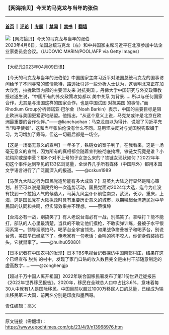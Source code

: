 ### 【网海拾贝】今天的马克龙与当年的张伯

---

#### [首页](../../../..?n13968976) &nbsp;|&nbsp; [评论](../../../../../epoch-comment?n13968976) &nbsp;|&nbsp; [专题](../../../../../epoch-special?n13968976) &nbsp;|&nbsp; [禁闻](../../../../../epoch-news?n13968976) &nbsp;|&nbsp; [禁书](../../../../../books?n13968976) &nbsp;|&nbsp; [翻墙](https://github.com/gfw-breaker/nogfw/blob/master/README.md?n13968976)


<div><img alt="【网海拾贝】今天的马克龙与当年的张伯" class="attachment-djy_600_400 size-djy_600_400 wp-post-image" src="https://i.epochtimes.com/assets/uploads/2023/04/id13967895-GettyImages-1250820661_light-600x400.jpg"/>
<div class="caption">
 2023年4月6日，法国总统马克龙（左）和中共国家主席习近平在北京参加中法企业家委员会会议。（LUDOVIC MARIN/POOL/AFP via Getty Images）
</div></div><hr/><div class="post_content" id="artbody" itemprop="articleBody">
 <!-- article content begin -->
 <p>
  【大纪元2023年04月09日讯】
 </p>
 <p>
  【今天的马克龙与当年的张伯伦】中国国家主席习近平对法国总统马克龙的国事访问给予了不同寻常的盛情款待，路透社引述一些分析人士认为，这表明北京正在加大攻势，拉拢欧盟内部的主要盟友来
  <ok href="https://www.epochtimes.com/gb/tag/%E5%AF%B9%E6%8A%97%E7%BE%8E%E5%9B%BD.html">
   对抗美国
  </ok>
  。丹佛大学中国研究与外交政策教授赵遂生说，“中国所有的外交政策攻势都以
  <ok href="https://www.epochtimes.com/gb/tag/%E7%BE%8E%E4%B8%AD%E5%85%B3%E7%B3%BB.html">
   美中关系
  </ok>
  为背景……所以与任何国家合作，尤其是与法国这样的国家合作，也是中国试图
  <ok href="https://www.epochtimes.com/gb/tag/%E5%AF%B9%E6%8A%97%E7%BE%8E%E5%9B%BD.html">
   对抗美国
  </ok>
  的事情。”而Rhodium Group分析师诺亚·巴尔金（Noah Barkin）表示，中国的主要目标是阻止欧洲与美国更紧密地结盟。他指出，“从这个意义上说，马克龙或许是北京在欧洲最重要的合作伙伴。”——@lianchaohan：马克龙自以为得计，说服了习近平充当“和平使者”，这和当年张伯伦没有什么不同。马用坚决反对与党国脱钩取媚于习，为习增加了筹码，但这一切最后都是一场空。
 </p>
 <p>
  【这是一场毫无意义的宣判】一年多了，铁链女的案子判了，在我看来，这是一场毫无意义的宣判，因为所有的真相都会随着宣判被彻底掩埋，铁链女究竟是谁？小花梅抑或是李莹？那8个对不上号的子女怎么来的？铁链女现状如何？2022年年初这个事件达到罕见的133亿浏览量，全世界几乎所有媒体（中国除外）都用本国文字语言进行了广泛而深入的报道。——@cskun1989
 </p>
 <p>
  【马英九大陆之行为国民党造势能有多大成效？】马英九大陆之行显然是精心策划，甚至可以说是国民党的一次造势活动，国民党面对2024年大选，迄今为止没有找到一个拉抬人气的候选人，马英九风尘仆仆前往南京，武汉，长沙，重庆，上海，这是国民党在大陆执政时具有重要历史意义的城市，以期唤起台湾选民对中华民国的认同和共鸣，但实际效果并不理想。——蔡慎坤
 </p>
 <p>
  【台海必有一战，别搞笑了】有人老说台海必有一战，别搞笑了。拿啥打？能不能打，部队的人心里最清楚，当兵的不敢让他们摸枪，不敢实弹训练，叠被子水平银河系第一。领导溜须拍马，喝茅台全宇宙领先。如果战争拼叠被子和喝茅台，别说台湾，美国早已经拿下了。俺老家有一句老话：会叫的狗不咬人，你俯身假装捡石头，它就鼠窜了。——@huihu050801
 </p>
 <p>
  【日本记者在中国农村的发现】日本TBS电视台记者探访中国南部村庄，结果在这个已经宣布
  <ok href="https://www.epochtimes.com/gb/tag/%E8%84%B1%E8%B4%AB.html">
   脱贫
  </ok>
  的村中，发现了家门口贴的收入数目完全是由村干部随意制定的虚高数字……——@zonghengjp
 </p>
 <p>
  【超过千万中国人离开祖国】2022年联合国移民署发布了第11份世界迁徙报告《2022年世界移民报告》。2020年，移民在全球总人口中占比3.6%，意味着每30人中就有1人是国际移民。中国目前以超过1000万移民人口的总量，已经成为输出移民第三大国，前两名分别是印度和墨西哥。
 </p>
 <p>
  责任编辑：高义
 </p>
 <!-- article content end -->
 <div id="below_article_ad">
 </div>
</div>


---

原文链接（需翻墙）：https://www.epochtimes.com/gb/23/4/9/n13968976.htm